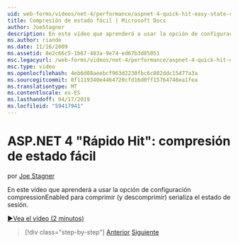 ```yaml
---
uid: web-forms/videos/net-4/performance/aspnet-4-quick-hit-easy-state-compression
title: Compresión de estado fácil | Microsoft Docs
author: JoeStagner
description: En este vídeo que aprenderá a usar la opción de configuración compressionEnabled para comprimir (y descomprimir) serializa el estado de sesión.
ms.author: riande
ms.date: 11/16/2009
ms.assetid: 8e2c66c5-1b67-483a-9e74-ed67b3d85051
msc.legacyurl: /web-forms/videos/net-4/performance/aspnet-4-quick-hit-easy-state-compression
msc.type: video
ms.openlocfilehash: 4eb6d08aeebcf963d2230fbc6c802ddc15477a3a
ms.sourcegitcommit: 0f1119340e4464720cfd16d0ff15764746ea1fea
ms.translationtype: MT
ms.contentlocale: es-ES
ms.lasthandoff: 04/17/2019
ms.locfileid: "59417941"
---
```

# <a name="aspnet-4-quick-hit--easy-state-compression"></a>ASP.NET 4 "Rápido Hit": compresión de estado fácil

por [Joe Stagner](https://github.com/JoeStagner)

En este vídeo que aprenderá a usar la opción de configuración compressionEnabled para comprimir (y descomprimir) serializa el estado de sesión. 

[&#9654;Vea el vídeo (2 minutos)](https://channel9.msdn.com/Blogs/ASP-NET-Site-Videos/aspnet-4-quick-hit-easy-state-compression)

> [!div class="step-by-step"]
> [Anterior](aspnet-4-quick-hit-selective-view-state.md)
> [Siguiente](how-do-i-use-the-viewstatemode-property-for-managing-viewstate.md)
